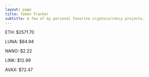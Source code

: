 ```yaml
---
layout: page
title: Token Tracker
subtitle: A few of my personal favorite cryptocurrency projects.
---
```


<!--BEGINCRYPTOINPUT-->
ETH: $2571.70

LUNA: $84.94

NANO: $2.22

LINK: $12.99

AVAX: $72.47

<!--ENDCRYPTOINPUT-->
